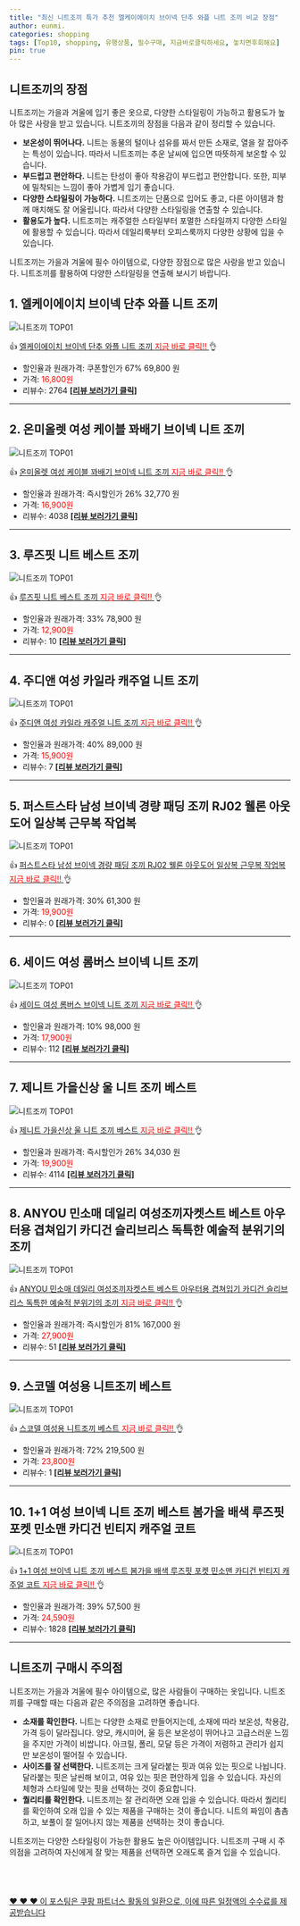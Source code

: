 ```yaml
---
title: "최신 니트조끼 특가 추천 엘케이에이치 브이넥 단추 와플 니트 조끼 비교 장점"
author: eunmi.
categories: shopping
tags: [Top10, shopping, 유행상품, 필수구매, 지금바로클릭하세요, 놓치면후회해요]
pin: true
---
```

## 니트조끼의 장점

니트조끼는 가을과 겨울에 입기 좋은 옷으로, 다양한 스타일링이 가능하고 활용도가 높아 많은 사랑을 받고 있습니다. 니트조끼의 장점을 다음과 같이 정리할 수 있습니다.

* **보온성이 뛰어나다.** 니트는 동물의 털이나 섬유를 짜서 만든 소재로, 열을 잘 잡아주는 특성이 있습니다. 따라서 니트조끼는 추운 날씨에 입으면 따뜻하게 보온할 수 있습니다.
* **부드럽고 편안하다.** 니트는 탄성이 좋아 착용감이 부드럽고 편안합니다. 또한, 피부에 밀착되는 느낌이 좋아 가볍게 입기 좋습니다.
* **다양한 스타일링이 가능하다.** 니트조끼는 단품으로 입어도 좋고, 다른 아이템과 함께 매치해도 잘 어울립니다. 따라서 다양한 스타일링을 연출할 수 있습니다.
* **활용도가 높다.** 니트조끼는 캐주얼한 스타일부터 포멀한 스타일까지 다양한 스타일에 활용할 수 있습니다. 따라서 데일리룩부터 오피스룩까지 다양한 상황에 입을 수 있습니다.

니트조끼는 가을과 겨울에 필수 아이템으로, 다양한 장점으로 많은 사랑을 받고 있습니다. 니트조끼를 활용하여 다양한 스타일링을 연출해 보시기 바랍니다.

   

## 1. 엘케이에이치 브이넥 단추 와플 니트 조끼

![니트조끼 TOP01](https://thumbnail6.coupangcdn.com/thumbnails/remote/230x230ex/image/rs_quotation_api/8ihk2zp0/79b609ca5a7e433e8d46f2a4e18540ef.jpg)


👍 [엘케이에이치 브이넥 단추 와플 니트 조끼 <font color=red> 지금 바로 클릭!! </font> ](https://link.coupang.com/re/AFFSDP?lptag=AF3617701&subid=GithubCoopas&pageKey=6335547921&traceid=V0-153&itemId=13390611547&vendorItemId=80645447629) 👌 


- 할인율과 원래가격: 쿠폰할인가 67%  69,800   원
- 가격: <span style='color:red'>16,800원</span>
- 리뷰수: 2764  [**[리뷰 보러가기 클릭]**](https://link.coupang.com/re/AFFSDP?lptag=AF3617701&subid=GithubCoopas&pageKey=6335547921&traceid=V0-153&itemId=13390611547&vendorItemId=80645447629)

---


   

## 2. 온미올렛 여성 케이블 꽈배기 브이넥 니트 조끼

![니트조끼 TOP01](https://thumbnail8.coupangcdn.com/thumbnails/remote/230x230ex/image/vendor_inventory/dcc9/20c3f9958df95c868c363ac582e6a3d891a509117708ed3cdd5a2eefead9.jpg)


👍 [온미올렛 여성 케이블 꽈배기 브이넥 니트 조끼 <font color=red> 지금 바로 클릭!! </font> ](https://link.coupang.com/re/AFFSDP?lptag=AF3617701&subid=GithubCoopas&pageKey=7589893697&traceid=V0-153&itemId=20053995010&vendorItemId=87090696258) 👌 


- 할인율과 원래가격: 즉시할인가 26%  32,770   원
- 가격: <span style='color:red'>16,900원</span>
- 리뷰수: 4038  [**[리뷰 보러가기 클릭]**](https://link.coupang.com/re/AFFSDP?lptag=AF3617701&subid=GithubCoopas&pageKey=7589893697&traceid=V0-153&itemId=20053995010&vendorItemId=87090696258)

---


   

## 3. 루즈핏 니트 베스트 조끼

![니트조끼 TOP01](https://thumbnail10.coupangcdn.com/thumbnails/remote/230x230ex/image/vendor_inventory/b45e/ecd5fba1aa24daf7fe63105453b038abd643da11ef2ccfe7d90b1c9cb06f.jpg)


👍 [루즈핏 니트 베스트 조끼 <font color=red> 지금 바로 클릭!! </font> ](https://link.coupang.com/re/AFFSDP?lptag=AF3617701&subid=GithubCoopas&pageKey=7575485196&traceid=V0-153&itemId=19987243447&vendorItemId=87097007029) 👌 


- 할인율과 원래가격: 33%  78,900   원
- 가격: <span style='color:red'>12,900원</span>
- 리뷰수: 10  [**[리뷰 보러가기 클릭]**](https://link.coupang.com/re/AFFSDP?lptag=AF3617701&subid=GithubCoopas&pageKey=7575485196&traceid=V0-153&itemId=19987243447&vendorItemId=87097007029)

---


   

## 4. 주디앤 여성 카일라 캐주얼 니트 조끼

![니트조끼 TOP01](https://thumbnail10.coupangcdn.com/thumbnails/remote/230x230ex/image/vendor_inventory/cbfd/ff60d31276e9a9ae8e27dc77b1a8a1fadaf68b9c887ace6ca72e90156f31.jpg)


👍 [주디앤 여성 카일라 캐주얼 니트 조끼 <font color=red> 지금 바로 클릭!! </font> ](https://link.coupang.com/re/AFFSDP?lptag=AF3617701&subid=GithubCoopas&pageKey=7558285060&traceid=V0-153&itemId=19907046376&vendorItemId=87007038486) 👌 


- 할인율과 원래가격: 40%  89,000   원
- 가격: <span style='color:red'>15,900원</span>
- 리뷰수: 7  [**[리뷰 보러가기 클릭]**](https://link.coupang.com/re/AFFSDP?lptag=AF3617701&subid=GithubCoopas&pageKey=7558285060&traceid=V0-153&itemId=19907046376&vendorItemId=87007038486)

---


   

## 5. 퍼스트스타 남성 브이넥 경량 패딩 조끼 RJ02 웰론 아웃도어 일상복 근무복 작업복

![니트조끼 TOP01](https://thumbnail6.coupangcdn.com/thumbnails/remote/230x230ex/image/vendor_inventory/3f01/d816352757a69b5d771193e76309f719e941c5cc5a5e17ad7e82237869a2.jpg)


👍 [퍼스트스타 남성 브이넥 경량 패딩 조끼 RJ02 웰론 아웃도어 일상복 근무복 작업복 <font color=red> 지금 바로 클릭!! </font> ](https://link.coupang.com/re/AFFSDP?lptag=AF3617701&subid=GithubCoopas&pageKey=7672633272&traceid=V0-153&itemId=20471892694&vendorItemId=5301310638) 👌 


- 할인율과 원래가격: 30%  61,300   원
- 가격: <span style='color:red'>19,900원</span>
- 리뷰수: 0  [**[리뷰 보러가기 클릭]**](https://link.coupang.com/re/AFFSDP?lptag=AF3617701&subid=GithubCoopas&pageKey=7672633272&traceid=V0-153&itemId=20471892694&vendorItemId=5301310638)

---


   

## 6. 세이드 여성 롬버스 브이넥 니트 조끼

![니트조끼 TOP01](https://thumbnail6.coupangcdn.com/thumbnails/remote/230x230ex/image/vendor_inventory/70a0/814da739184ffdebcfc3dfbbcc5fdcc0a250ae3cd069fcc75b260f32a0fb.jpg)


👍 [세이드 여성 롬버스 브이넥 니트 조끼 <font color=red> 지금 바로 클릭!! </font> ](https://link.coupang.com/re/AFFSDP?lptag=AF3617701&subid=GithubCoopas&pageKey=7584071591&traceid=V0-153&itemId=20026364272&vendorItemId=87123014816) 👌 


- 할인율과 원래가격: 10%  98,000   원
- 가격: <span style='color:red'>17,900원</span>
- 리뷰수: 112  [**[리뷰 보러가기 클릭]**](https://link.coupang.com/re/AFFSDP?lptag=AF3617701&subid=GithubCoopas&pageKey=7584071591&traceid=V0-153&itemId=20026364272&vendorItemId=87123014816)

---


   

## 7. 제니트 가을신상 울 니트 조끼 베스트

![니트조끼 TOP01](https://thumbnail6.coupangcdn.com/thumbnails/remote/230x230ex/image/vendor_inventory/9e58/9332ce2514223357209a2f30c1cfc0e32ed1d17fc46143082950ba2d1f19.jpg)


👍 [제니트 가을신상 울 니트 조끼 베스트 <font color=red> 지금 바로 클릭!! </font> ](https://link.coupang.com/re/AFFSDP?lptag=AF3617701&subid=GithubCoopas&pageKey=2121883768&traceid=V0-153&itemId=3600923860&vendorItemId=79576271397) 👌 


- 할인율과 원래가격: 즉시할인가 26%  34,030   원
- 가격: <span style='color:red'>19,900원</span>
- 리뷰수: 4114  [**[리뷰 보러가기 클릭]**](https://link.coupang.com/re/AFFSDP?lptag=AF3617701&subid=GithubCoopas&pageKey=2121883768&traceid=V0-153&itemId=3600923860&vendorItemId=79576271397)

---


   

## 8. ANYOU 민소매 데일리 여성조끼자켓스트 베스트 아우터용 겹쳐입기 카디건 슬리브리스 독특한 예술적 분위기의 조끼

![니트조끼 TOP01](https://thumbnail6.coupangcdn.com/thumbnails/remote/230x230ex/image/vendor_inventory/2611/03a23c1b5f7bcee533991d7d2a9ea03fd920ed58525cd7e7ebc8ccca1708.jpg)


👍 [ANYOU 민소매 데일리 여성조끼자켓스트 베스트 아우터용 겹쳐입기 카디건 슬리브리스 독특한 예술적 분위기의 조끼 <font color=red> 지금 바로 클릭!! </font> ](https://link.coupang.com/re/AFFSDP?lptag=AF3617701&subid=GithubCoopas&pageKey=7520552166&traceid=V0-153&itemId=19837974577&vendorItemId=87108989659) 👌 


- 할인율과 원래가격: 즉시할인가 81%  167,000   원
- 가격: <span style='color:red'>27,900원</span>
- 리뷰수: 51  [**[리뷰 보러가기 클릭]**](https://link.coupang.com/re/AFFSDP?lptag=AF3617701&subid=GithubCoopas&pageKey=7520552166&traceid=V0-153&itemId=19837974577&vendorItemId=87108989659)

---


   

## 9. 스코델 여성용 니트조끼 베스트

![니트조끼 TOP01](https://thumbnail8.coupangcdn.com/thumbnails/remote/230x230ex/image/vendor_inventory/5ef1/4ce68197dfea1b012ec94f49264e96c81c44786bf9749d44896acb98e0f2.jpg)


👍 [스코델 여성용 니트조끼 베스트 <font color=red> 지금 바로 클릭!! </font> ](https://link.coupang.com/re/AFFSDP?lptag=AF3617701&subid=GithubCoopas&pageKey=7641906371&traceid=V0-153&itemId=20308108112&vendorItemId=87393906531) 👌 


- 할인율과 원래가격: 72%  219,500   원
- 가격: <span style='color:red'>23,800원</span>
- 리뷰수: 1  [**[리뷰 보러가기 클릭]**](https://link.coupang.com/re/AFFSDP?lptag=AF3617701&subid=GithubCoopas&pageKey=7641906371&traceid=V0-153&itemId=20308108112&vendorItemId=87393906531)

---


   

## 10. 1+1 여성 브이넥 니트 조끼 베스트 봄가을 배색 루즈핏 포켓 민소맨 카디건 빈티지 캐주얼 코트

![니트조끼 TOP01](https://thumbnail7.coupangcdn.com/thumbnails/remote/230x230ex/image/vendor_inventory/b9b0/3620e3d2fdf8226e63a01cb5891ad90fe198a6af11c16375aaa84e61bae7.jpg)


👍 [1+1 여성 브이넥 니트 조끼 베스트 봄가을 배색 루즈핏 포켓 민소맨 카디건 빈티지 캐주얼 코트 <font color=red> 지금 바로 클릭!! </font> ](https://link.coupang.com/re/AFFSDP?lptag=AF3617701&subid=GithubCoopas&pageKey=7556890017&traceid=V0-153&itemId=19900051312&vendorItemId=87000152159) 👌 


- 할인율과 원래가격: 39%  57,500   원
- 가격: <span style='color:red'>24,590원</span>
- 리뷰수: 1828  [**[리뷰 보러가기 클릭]**](https://link.coupang.com/re/AFFSDP?lptag=AF3617701&subid=GithubCoopas&pageKey=7556890017&traceid=V0-153&itemId=19900051312&vendorItemId=87000152159)

---
## 니트조끼 구매시 주의점

니트조끼는 가을과 겨울에 필수 아이템으로, 많은 사람들이 구매하는 옷입니다. 니트조끼를 구매할 때는 다음과 같은 주의점을 고려하면 좋습니다.

* **소재를 확인한다.** 니트는 다양한 소재로 만들어지는데, 소재에 따라 보온성, 착용감, 가격 등이 달라집니다. 양모, 캐시미어, 울 등은 보온성이 뛰어나고 고급스러운 느낌을 주지만 가격이 비쌉니다. 아크릴, 폴리, 모달 등은 가격이 저렴하고 관리가 쉽지만 보온성이 떨어질 수 있습니다.
* **사이즈를 잘 선택한다.** 니트조끼는 크게 달라붙는 핏과 여유 있는 핏으로 나뉩니다. 달라붙는 핏은 날씬해 보이고, 여유 있는 핏은 편안하게 입을 수 있습니다. 자신의 체형과 스타일에 맞는 핏을 선택하는 것이 중요합니다.
* **퀄리티를 확인한다.** 니트조끼는 잘 관리하면 오래 입을 수 있습니다. 따라서 퀄리티를 확인하여 오래 입을 수 있는 제품을 구매하는 것이 좋습니다. 니트의 짜임이 촘촘하고, 보풀이 잘 일어나지 않는 제품을 선택하는 것이 좋습니다.

니트조끼는 다양한 스타일링이 가능한 활용도 높은 아이템입니다. 니트조끼 구매 시 주의점을 고려하여 자신에게 잘 맞는 제품을 선택하면 오래도록 즐겨 입을 수 있습니다.<br><br><br><br><br> [ ❤ ❤ ❤ 이 포스팅은 쿠팡 파트너스 활동의 일환으로, 이에 따른 일정액의 수수료를 제공받습니다](https://link.coupang.com/a/bcEFyh)